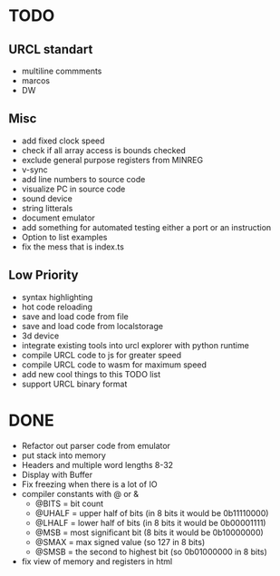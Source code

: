 # TODO
## URCL standart
* multiline commments
* marcos
* DW


## Misc
* add fixed clock speed
* check if all array access is bounds checked
* exclude general purpose registers from MINREG
* v-sync
* add line numbers to source code
* visualize PC in source code
* sound device
* string litterals
* document emulator
* add something for automated testing either a port or an instruction
* Option to list examples
* fix the mess that is index.ts

## Low Priority
* syntax highlighting
* hot code reloading
* save and load code from file
* save and load code from localstorage
* 3d device
* integrate existing tools into urcl explorer with python runtime
* compile URCL code to js for greater speed
* compile URCL code to wasm for maximum speed
* add new cool things to this TODO list
* support URCL binary format

# DONE
* Refactor out parser code from emulator
* put stack into memory
* Headers and multiple word lengths 8-32
* Display with Buffer
* Fix freezing when there is a lot of IO
* compiler constants with @ or & 
    * @BITS = bit count
    * @UHALF = upper half of bits (in 8 bits it would be 0b11110000)
    * @LHALF = lower half of bits (in 8 bits it would be 0b00001111)
    * @MSB = most significant bit (8 bits it would be 0b10000000)
    * @SMAX = max signed value (so 127 in 8 bits)
    * @SMSB = the second to highest bit (so 0b01000000 in 8 bits)
* fix view of memory and registers in html
